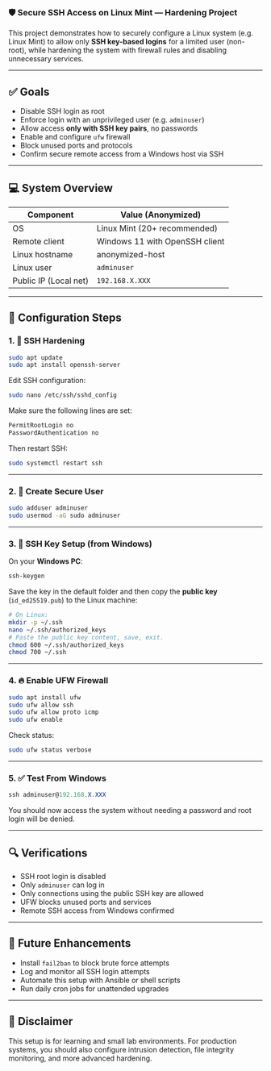 ### 🛡️ Secure SSH Access on Linux Mint — Hardening Project

This project demonstrates how to securely configure a Linux system (e.g. Linux Mint) to allow only **SSH key-based logins** for a limited user (non-root), while hardening the system with firewall rules and disabling unnecessary services.

---

## ✅ Goals

- Disable SSH login as root  
- Enforce login with an unprivileged user (e.g. `adminuser`)  
- Allow access **only with SSH key pairs**, no passwords  
- Enable and configure `ufw` firewall  
- Block unused ports and protocols  
- Confirm secure remote access from a Windows host via SSH  

---

## 💻 System Overview

| Component               | Value (Anonymized)          |
|------------------------|-----------------------------|
| OS                     | Linux Mint (20+ recommended) |
| Remote client          | Windows 11 with OpenSSH client |
| Linux hostname         | anonymized-host              |
| Linux user             | `adminuser`                  |
| Public IP (Local net)  | `192.168.X.XXX`              |

---

## 🔧 Configuration Steps

### 1. 🔐 SSH Hardening

```bash
sudo apt update
sudo apt install openssh-server
```

Edit SSH configuration:

```bash
sudo nano /etc/ssh/sshd_config
```

Make sure the following lines are set:

```bash
PermitRootLogin no
PasswordAuthentication no
```

Then restart SSH:

```bash
sudo systemctl restart ssh
```

---

### 2. 👤 Create Secure User

```bash
sudo adduser adminuser
sudo usermod -aG sudo adminuser
```

---

### 3. 🔑 SSH Key Setup (from Windows)

On your **Windows PC**:

```powershell
ssh-keygen
```

Save the key in the default folder and then copy the **public key** (`id_ed25519.pub`) to the Linux machine:

```bash
# On Linux:
mkdir -p ~/.ssh
nano ~/.ssh/authorized_keys
# Paste the public key content, save, exit.
chmod 600 ~/.ssh/authorized_keys
chmod 700 ~/.ssh
```

---

### 4. 🔥 Enable UFW Firewall

```bash
sudo apt install ufw
sudo ufw allow ssh
sudo ufw allow proto icmp
sudo ufw enable
```

Check status:

```bash
sudo ufw status verbose
```

---

### 5. ✅ Test From Windows

```powershell
ssh adminuser@192.168.X.XXX
```

You should now access the system without needing a password and root login will be denied.

---

## 🔍 Verifications

- SSH root login is disabled  
- Only `adminuser` can log in  
- Only connections using the public SSH key are allowed  
- UFW blocks unused ports and services  
- Remote SSH access from Windows confirmed  

---

## 📁 Future Enhancements

- Install `fail2ban` to block brute force attempts  
- Log and monitor all SSH login attempts  
- Automate this setup with Ansible or shell scripts  
- Run daily cron jobs for unattended upgrades  

---

## 📌 Disclaimer

This setup is for learning and small lab environments. For production systems, you should also configure intrusion detection, file integrity monitoring, and more advanced hardening.

